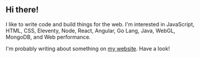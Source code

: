 ## Hi there!

I like to write code and build things for the web. I'm interested in JavaScript, HTML, CSS, Eleventy, Node, React, Angular, Go Lang, Java, WebGL, MongoDB, and Web performance.

I'm probably writing about something on [my website](https://tannerdolby.com). Have a look!